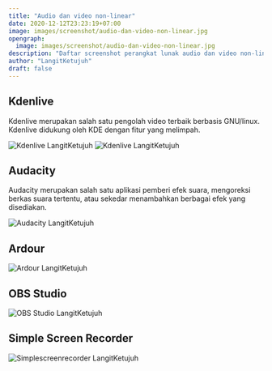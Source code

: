 ```yaml
---
title: "Audio dan video non-linear"
date: 2020-12-12T23:23:19+07:00
image: images/screenshot/audio-dan-video-non-linear.jpg
opengraph:
  image: images/screenshot/audio-dan-video-non-linear.jpg
description: "Daftar screenshot perangkat lunak audio dan video non-linear"
author: "LangitKetujuh"
draft: false
---
```


## Kdenlive

Kdenlive merupakan salah satu pengolah video terbaik berbasis GNU/linux. Kdenlive didukung oleh KDE dengan fitur yang melimpah.

![Kdenlive LangitKetujuh](/images/screenshot/kdenlive-langitketujuh-id-1.webp)
![Kdenlive LangitKetujuh](/images/screenshot/kdenlive-langitketujuh-id-2.webp)

## Audacity

Audacity merupakan salah satu aplikasi pemberi efek suara, mengoreksi berkas suara tertentu, atau sekedar menambahkan berbagai efek yang disediakan.

![Audacity LangitKetujuh](/images/screenshot/audacity-langitketujuh-id-1.webp)

## Ardour

![Ardour LangitKetujuh](/images/screenshot/ardour-langitketujuh-id-1.webp)

## OBS Studio

![OBS Studio LangitKetujuh](/images/screenshot/obs-recorder-langitketujuh-id-1.webp)

## Simple Screen Recorder

![Simplescreenrecorder LangitKetujuh](/images/screenshot/simplescreenrecorder-langitketujuh-id-1.webp)

